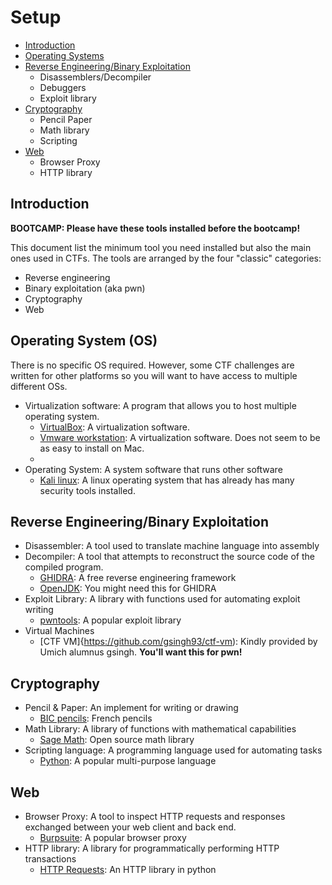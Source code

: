 # Setup

* [Introduction](#intro)
* [Operating Systems](#os)
* [Reverse Engineering/Binary Exploitation](#rev)
	* Disassemblers/Decompiler
	* Debuggers
	* Exploit library
* [Cryptography](#crypto)
	* Pencil Paper
	* Math library
	* Scripting
* [Web](#web)
	* Browser Proxy
	* HTTP library

<h2 id="intro">Introduction</h2>

<b>BOOTCAMP: Please have these tools installed before the bootcamp!</b>

This document list the minimum tool you need installed but also the main ones used in CTFs. The tools are arranged by the four "classic" categories:
* Reverse engineering
* Binary exploitation (aka pwn)
* Cryptography
* Web

<h2 id="os">Operating System (OS)</h2>

There is no specific OS required. However, some CTF challenges are written for other platforms so you will want to have access to multiple different OSs.
* Virtualization software: A program that allows you to host multiple operating system. 
	* [VirtualBox](www.virtualbox.org): A virtualization software.
	* [Vmware workstation](https://www.vmware.com/products/workstation-player/workstation-player-evaluation.html): A virtualization software. Does not seem to be as easy to install on Mac.
	* 
* Operating System: A system software that runs other software
	* [Kali linux](https://www.offensive-security.com/kali-linux-vm-vmware-virtualbox-image-download/): A linux operating system that has already has many security tools installed.
	
	

<h2 id="rev">Reverse Engineering/Binary Exploitation</h2>

* Disassembler: A tool used to translate machine language into assembly
* Decompiler: A tool that attempts to reconstruct the source code of the compiled program. 
	* [GHIDRA](https://ghidra-sre.org/): A free reverse engineering framework
	* [OpenJDK](https://jdk.java.net/archive/): You might need this for GHIDRA
* Exploit Library: A library with functions used for automating exploit writing
	* [pwntools](http://docs.pwntools.com/): A popular exploit library
* Virtual Machines 
	* [CTF VM]{https://github.com/gsingh93/ctf-vm): Kindly provided by Umich alumnus gsingh. <b>You'll want this for pwn!</b>

<h2 id="crypto">Cryptography</h2>

* Pencil & Paper: An implement for writing or drawing
	* [BIC pencils](https://www.shopbic.com/products/stationery/pencils/#1): French pencils
* Math Library: A library of functions with mathematical capabilities
	* [Sage Math](https://www.sagemath.org/): Open source math library
* Scripting language: A programming language used for automating tasks
	* [Python](https://www.python.org/): A popular multi-purpose language

<h2 id="web">Web</h2>

* Browser Proxy: A tool to inspect HTTP requests and responses exchanged between your web client and back end.
	* [Burpsuite](https://portswigger.net/burp): A popular browser proxy
* HTTP library: A library for programmatically performing HTTP transactions
	* [HTTP Requests](https://requests.readthedocs.io/): An HTTP library in python
